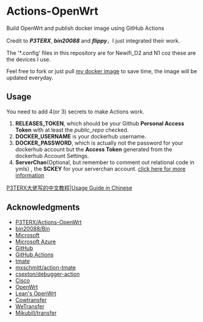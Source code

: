 # Actions-OpenWrt

Build OpenWrt and publish docker image using GitHub Actions

Credit to ***P3TERX***, ***bin20088*** and ***flippy***，I just integrated their work.

The '\*.config' files in this repository are for Newifi_D2 and N1 coz these are the devices I use.

Feel free to fork or just pull [my docker image](https://hub.docker.com/r/minirailgun/openwrt-aarch64/tags) to save time,  the image will be updated everyday.

## Usage

You need to add 4(or 3) secrets to make Actions work.

1. **RELEASES_TOKEN**, which should be your Github **Personal Access Token** with at least the *public_repo* checked.
2. **DOCKER_USERNAME** is your dockerhub username.
3. **DOCKER_PASSWORD**, which is actually not the password for your dockerhub account but the **Access Token** generated from the dockerhub Account Settings.
4. **ServerChan**(Optional, but remember to comment out relational code in ymls) , the **SCKEY** for your serverchan account. [click here for more information](http://sc.ftqq.com/3.version)

[P3TERX大佬写的中文教程|Usage Guide in Chinese](https://p3terx.com/archives/build-openwrt-with-github-actions.html)

## Acknowledgments

- [P3TERX/Actions-OpenWrt](https://github.com/P3TERX/Actions-OpenWrt)
- [bin20088/Bin](https://github.com/bin20088/Bin)
- [Microsoft](https://www.microsoft.com)
- [Microsoft Azure](https://azure.microsoft.com)
- [GitHub](https://github.com)
- [GitHub Actions](https://github.com/features/actions)
- [tmate](https://github.com/tmate-io/tmate)
- [mxschmitt/action-tmate](https://github.com/mxschmitt/action-tmate)
- [csexton/debugger-action](https://github.com/csexton/debugger-action)
- [Cisco](https://www.cisco.com/)
- [OpenWrt](https://github.com/openwrt/openwrt)
- [Lean's OpenWrt](https://github.com/coolsnowwolf/lede)
- [Cowtransfer](https://cowtransfer.com)
- [WeTransfer](https://wetransfer.com/)
- [Mikubill/transfer](https://github.com/Mikubill/transfer)

